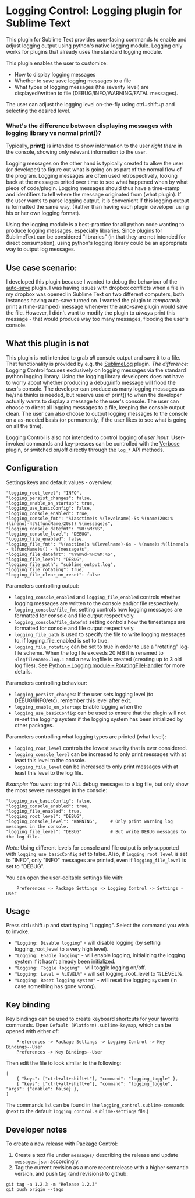 # Logging Control: Logging plugin for Sublime Text
This plugin for Sublime Text provides user-facing commands to enable and adjust
logging output using python's native logging module. Logging only works for
plugins that already uses the standard logging module.

This plugin enables the user to customize:

* How to display logging messages
* Whether to save save logging messages to a file
* What types of logging messages (the severity level) are displayed/written to file (DEBUG/INFO/WARNING/FATAL messages).

The user can adjust the logging level on-the-fly using ctrl+shift+p and selecting the desired level.


### What's the difference between displaying messages with logging library vs normal print()?
Typically, **print()** is intended to show information to the user *right there* in the console,
showing only relevant information to the user.

Logging messages on the other hand is typically created to allow the user (or developer) to figure out
what is going on as part of the normal flow of the program. Logging messages are often used retrospectively,
looking back at the messages prited over time to see what happened when by what piece of code/plugin.
Logging messages should thus have a time-stamp and identifiers to tell where the message originated from (what plugin).
If the user wants to parse logging output, it is convenient if this logging output is formatted the same way.
(Rather than having each plugin developer using his or her own logging format).

Using the logging module is a best-practice for all python code wanting to produce logging messages, especially libraries.
Since plugins for SublimeText can be considered "libraries" (in that they are not intended for direct consumption),
using python's logging library could be an appropriate way to output log messages.


## Use case scenario:
I developed this plugin because I wanted to debug the behaviour of the [auto-save](https://packagecontrol.io/packages/auto-save) plugin.
I was having issues with dropbox conflicts when a file in my dropbox was opened in Sublime Text on two different computers,
both instances having auto-save turned on.
I wanted the plugin to *temporarily* print a (time-stamped) message whenever the auto-save plugin would save the file.
However, I didn't want to modify the plugin to *always* print this message - that would produce way too many messages,
flooding the user's console.


## What this plugin is not
This plugin is not intended to grab *all* console output and save it to a file.
That functionality is provided by e.g. the [SublimeLog](https://packagecontrol.io/packages/SublimeLog) plugin.
*The difference:* Logging Control focuses exclusively on logging messages via the standard python logging library.
Using the logging library developers does not have to worry about whether producing a debug/info message
will flood the user's console. The developer can produce as many logging messages as he/she thinks is needed,
but reserve use of print() to when the developer actually wants to display a message to the user's console.
The user can choose to direct all logging messages to a file, keeping the console output clean.
The user can also choose to output logging messages to the console on a as-needed basis (or permanently, if
the user likes to see what is going on all the time).

Logging Control is also not intended to control logging of *user input*.
User-invoked commands and key-presses can be controlled with the [Verbose](https://packagecontrol.io/packages/Verbose)
plugin, or switched on/off directly through the ```log_*``` API methods.




## Configuration
Settings keys and default values - overview:

```
"logging_root_level": "INFO",
"logging_persist_changes": false,
"logging_enable_on_startup": true,
"logging_use_basicConfig": false,
"logging_console_enabled": true,
"logging_console_fmt": "%(asctime)s %(levelname)-5s %(name)20s:%(lineno)-4s%(funcName)20s() %(message)s",
"logging_console_datefmt": "%H:%M:%S",
"logging_console_level": "DEBUG",
"logging_file_enabled": false,
"logging_file_fmt": "%(asctime)s %(levelname)-6s - %(name)s:%(lineno)s - %(funcName)s() - %(message)s",
"logging_file_datefmt": "%Y%m%d-%H:%M:%S",
"logging_file_level": "DEBUG",
"logging_file_path": "sublime_output.log",
"logging_file_rotating": true,
"logging_file_clear_on_reset": false
```

Parameters controlling output:

* ```logging_console_enabled``` and ```logging_file_enabled``` controls whether logging messages are written to the console and/or file respectively.
* ```logging_console/file_fmt``` setting controls how logging messages are formatted for console and file output respectively.
* ```logging_console/file_datefmt``` setting controls how the timestamps are formatted for console and file output respectively.
* ```logging_file_path``` is used to specify the file to write logging messages to, if logging_file_enabled is set to true.
* ```logging_file_rotating``` can be set to true in order to use a "rotating" log-file scheme. When the log file exceeds 20 MB it is renamed to `<logfilename>.log.1` and a new logfile is created (creating up to 3 old log files). See [Python – Logging module – RotatingFileHandler](https://docs.python.org/3/library/logging.handlers.html#logging.handlers.RotatingFileHandler) for more details. 

Parameters controlling behaviour:

* ```logging_persist_changes```: If the user sets logging level (to DEBUG/INFO/etc), remember this level after exit.
* ```logging_enable_on_startup```: Enable logging when the
* ```logging_use_basicConfig```: can be used to ensure that the plugin will not re-set the logging system if the logging system has been initialized by other packages.

Parameters controlling what logging types are printed (what level):

* ```logging_root_level``` controls the lowest severity that is ever considered.
* ```logging_console_level``` can be increased to only print messages with at least this level to the console.
* ```logging_file_level``` can be increased to only print messages with at least this level to the log file.

*Example:* You want to print ALL debug messages to a log file, but only show the most severe messages in the console:

```
"logging_use_basicConfig": false,
"logging_console_enabled": true,
"logging_file_enabled": true,
"logging_root_level": "DEBUG",
"logging_console_level": "WARNING",     # Only print warning log messages in the console.
"logging_file_level": "DEBUG"           # But write DEBUG messages to the log file.
```

*Note:* Using different levels for console and file output is only supported with ```logging_use_basicConfig``` set to false.
Also, if ```logging_root_level``` is set to "INFO", only "INFO" messages are printed, even if ```logging_file_level``` is set to "DEBUG".


You can open the user-editable settings file with:
```
    Preferences -> Package Settings -> Logging Control -> Settings - User
```

## Usage
Press ctrl+shift+p and start typing "Logging". Select the command you wish to invoke.

* ```"Logging: Disable logging"``` - will disable logging (by setting logging_root_level to a very high level).
* ```"Logging: Enable logging"``` - will enable logging, initializing the logging system if it hasn't already been initialized.
* ```"Logging: Toggle logging"``` - will toggle logging on/off.
* ```"Logging: Level = %LEVEL%"``` - will set logging_root_level to %LEVEL%.
* ```"Logging: Reset logging system"``` - will reset the logging system (in case something has gone wrong).


## Key binding
Key bindings can be used to create keyboard shortcuts for your favorite commands.
Open ```Default (Platform).sublime-keymap```, which can be opened with either of:

```
    Preferences -> Package Settings -> Logging Control -> Key Bindings--User
    Preferences -> Key Bindings--User
```

Then edit the file to look similar to the following:

```
[
    { "keys": ["ctrl+alt+shift+t"], "command": "logging_toggle" },
    { "keys": ["ctrl+alt+shift+e"], "command": "logging_toggle", "args": {"enable": false} },
]
```

The commands list can be found in the ```logging_control.sublime-commands``` (next to the default
```logging_control.sublime-settings``` file.)


## Developer notes

To create a new release with Package Control:

1. Create a text file under `messages/` describing the release and update `messages.json` accordingly. 
2. Tag the current revision as a more recent release with a higher semantic version, and push tag (and revisions) to github:

```
git tag -a 1.2.3 -m "Release 1.2.3"
git push origin --tags
```
